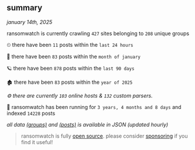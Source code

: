 
## summary
_january 14th, 2025_

ransomwatch is currently crawling `427` sites belonging to `208` unique groups

⏲ there have been `11` posts within the `last 24 hours`

🦈 there have been `83` posts within the `month of january`

🪐 there have been `878` posts within the `last 90 days`

🏚 there have been `83` posts within the `year of 2025`

_⚙️ there are currently `103` online hosts & `132` custom parsers._

🦕 ransomwatch has been running for `3 years, 4 months and 8 days` and indexed `14228` posts

_all data  [(groups)](http://ransomwhat.telemetry.ltd/groups) and [(posts)](http://ransomwhat.telemetry.ltd/posts) is available in JSON (updated hourly)_

> ransomwatch is fully [open source](https://github.com/joshhighet/ransomwatch#ransomwatch--). please consider [sponsoring](https://github.com/sponsors/joshhighet) if you find it useful!
